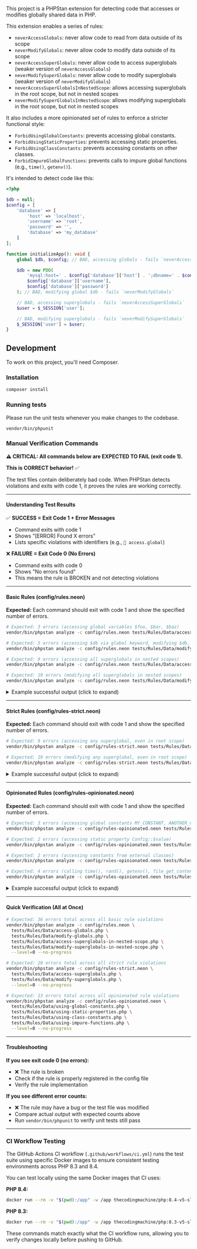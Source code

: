 This project is a PHPStan extension for detecting code that accesses or modifies globally shared data in PHP.

This extension enables a series of rules:

- `neverAccessGlobals`: never allow code to read from data outside of its scope
- `neverModifyGlobals`: never allow code to modify data outside of its scope
- `neverAccessSuperGlobals`: never allow code to access superglobals (weaker version of `neverAccessGlobals`)
- `neverModifySuperGlobals`: never allow code to modify superglobals (weaker version of `neverModifyGlobals`)
- `neverAccessSuperGlobalsInNestedScope`: allows accessing superglobals in the root scope, but not in nested scopes
- `neverModifySuperGlobalsInNestedScope`: allows modifying superglobals in the root scope, but not in nested scopes

It also includes a more opinionated set of rules to enforce a stricter functional style:

- `ForbidUsingGlobalConstants`: prevents accessing global constants.
- `ForbidUsingStaticProperties`: prevents accessing static properties.
- `ForbidUsingClassConstants`: prevents accessing constants on other classes.
- `ForbidImpureGlobalFunctions`: prevents calls to impure global functions (e.g., `time()`, `getenv()`).

It's intended to detect code like this:

```php
<?php

$db = null;
$config = [
    'database' => [
        'host' => 'localhost',
        'username' => 'root',
        'password' => '',
        'database' => 'my_database'
    ]
];

function initializeApp(): void {
    global $db, $config; // BAD, accessing globals - fails `neverAccessGlobals`

    $db = new PDO(
        'mysql:host=' . $config['database']['host'] . ';dbname=' . $config['database']['database'],
        $config['database']['username'],
        $config['database']['password']
    ); // BAD, modifying global $db - fails `neverModifyGlobals`

    // BAD, accessing superglobals - fails `neverAccessSuperGlobals`
    $user = $_SESSION['user'];

    // BAD, modifying superglobals - fails `neverModifySuperGlobals`
    $_SESSION['user'] = $user;
}
```

## Development

To work on this project, you'll need Composer.

### Installation

```bash
composer install
```

### Running tests

Please run the unit tests whenever you make changes to the codebase.

```bash
vendor/bin/phpunit
```

### Manual Verification Commands

**⚠️ CRITICAL: All commands below are EXPECTED TO FAIL (exit code 1).** 

**This is CORRECT behavior!** ✅

The test files contain deliberately bad code. When PHPStan detects violations and exits with code 1, it proves the rules are working correctly.

---

#### Understanding Test Results

✅ **SUCCESS = Exit Code 1 + Error Messages**
- Command exits with code 1
- Shows "[ERROR] Found X errors"
- Lists specific violations with identifiers (e.g., `🪪 access.global`)

❌ **FAILURE = Exit Code 0 (No Errors)**
- Command exits with code 0
- Shows "No errors found"
- This means the rule is BROKEN and not detecting violations

---

#### Basic Rules (config/rules.neon)

**Expected:** Each command should exit with code 1 and show the specified number of errors.

```bash
# Expected: 3 errors (accessing global variables $foo, $bar, $baz)
vendor/bin/phpstan analyze -c config/rules.neon tests/Rules/Data/access-globals.php --level=0 --no-progress

# Expected: 5 errors (accessing $db via global keyword, modifying $db, modifying via $GLOBALS)
vendor/bin/phpstan analyze -c config/rules.neon tests/Rules/Data/modify-globals.php --level=0 --no-progress

# Expected: 9 errors (accessing all superglobals in nested scopes)
vendor/bin/phpstan analyze -c config/rules.neon tests/Rules/Data/access-superglobals-in-nested-scope.php --level=0 --no-progress

# Expected: 19 errors (modifying all superglobals in nested scopes)
vendor/bin/phpstan analyze -c config/rules.neon tests/Rules/Data/modify-superglobals-in-nested-scope.php --level=0 --no-progress
```

<details>
<summary>Example successful output (click to expand)</summary>

```
------ ------------------------------------------------------------------
  Line   access-globals.php                                          
 ------ ------------------------------------------------------------------
  5      Code is accessing global variable $foo. Use dependency injection
         instead.                                                    
         🪪  access.global                                           
  10     Code is accessing global variable $bar. Use dependency injection
         instead.                                                    
         🪪  access.global                                           
  10     Code is accessing global variable $baz. Use dependency injection
         instead.                                                    
         🪪  access.global                                           
 ------ ------------------------------------------------------------------

 [ERROR] Found 3 errors
```
</details>

---

#### Strict Rules (config/rules-strict.neon)

**Expected:** Each command should exit with code 1 and show the specified number of errors.

```bash
# Expected: 9 errors (accessing any superglobal, even in root scope)
vendor/bin/phpstan analyze -c config/rules-strict.neon tests/Rules/Data/access-superglobals.php --level=0 --no-progress

# Expected: 19 errors (modifying any superglobal, even in root scope)
vendor/bin/phpstan analyze -c config/rules-strict.neon tests/Rules/Data/modify-superglobals.php --level=0 --no-progress
```

<details>
<summary>Example successful output (click to expand)</summary>

```
------ -----------------------------------------------------------------------
  Line   access-superglobals.php                                     
 ------ -----------------------------------------------------------------------
  5      Code is accessing superglobal variable $_GET. Use a wrapper service
         instead.                                                    
         🪪  access.superglobal                                      
  6      Code is accessing superglobal variable $_POST. Use a wrapper service
         instead.                                                    
         🪪  access.superglobal                                      
 ------ -----------------------------------------------------------------------

 [ERROR] Found 9 errors
```
</details>

---

#### Opinionated Rules (config/rules-opinionated.neon)

**Expected:** Each command should exit with code 1 and show the specified number of errors.

```bash
# Expected: 3 errors (accessing global constants MY_CONSTANT, ANOTHER_CONSTANT)
vendor/bin/phpstan analyze -c config/rules-opinionated.neon tests/Rules/Data/using-global-constants.php --level=0 --no-progress

# Expected: 2 errors (accessing static property Config::$value)
vendor/bin/phpstan analyze -c config/rules-opinionated.neon tests/Rules/Data/using-static-properties.php --level=0 --no-progress

# Expected: 2 errors (accessing constants from external classes)
vendor/bin/phpstan analyze -c config/rules-opinionated.neon tests/Rules/Data/using-class-constants.php --level=0 --no-progress

# Expected: 4 errors (calling time(), rand(), getenv(), file_get_contents())
vendor/bin/phpstan analyze -c config/rules-opinionated.neon tests/Rules/Data/using-impure-functions.php --level=0 --no-progress
```

<details>
<summary>Example successful output (click to expand)</summary>

```
------ -----------------------------------------------------------------------
  Line   using-impure-functions.php                                  
 ------ -----------------------------------------------------------------------
  12     Code is calling the impure function "time()". This creates a hidden
         dependency on external state; pass the result as an argument instead.
         🪪  function.impure                                         
  13     Code is calling the impure function "rand()". This creates a hidden
         dependency on external state; pass the result as an argument instead.
         🪪  function.impure                                         
 ------ -----------------------------------------------------------------------

 [ERROR] Found 4 errors
```
</details>

---

#### Quick Verification (All at Once)

```bash
# Expected: 36 errors total across all basic rule violations
vendor/bin/phpstan analyze -c config/rules.neon \
  tests/Rules/Data/access-globals.php \
  tests/Rules/Data/modify-globals.php \
  tests/Rules/Data/access-superglobals-in-nested-scope.php \
  tests/Rules/Data/modify-superglobals-in-nested-scope.php \
  --level=0 --no-progress

# Expected: 28 errors total across all strict rule violations
vendor/bin/phpstan analyze -c config/rules-strict.neon \
  tests/Rules/Data/access-superglobals.php \
  tests/Rules/Data/modify-superglobals.php \
  --level=0 --no-progress

# Expected: 13 errors total across all opinionated rule violations
vendor/bin/phpstan analyze -c config/rules-opinionated.neon \
  tests/Rules/Data/using-global-constants.php \
  tests/Rules/Data/using-static-properties.php \
  tests/Rules/Data/using-class-constants.php \
  tests/Rules/Data/using-impure-functions.php \
  --level=0 --no-progress
```

---

#### Troubleshooting

**If you see exit code 0 (no errors):**
- ❌ The rule is broken
- Check if the rule is properly registered in the config file
- Verify the rule implementation

**If you see different error counts:**
- ❌ The rule may have a bug or the test file was modified
- Compare actual output with expected counts above
- Run `vendor/bin/phpunit` to verify unit tests still pass

---

### CI Workflow Testing

The GitHub Actions CI workflow (`.github/workflows/ci.yml`) runs the test suite using specific Docker images to ensure consistent testing environments across PHP 8.3 and 8.4.

You can test locally using the same Docker images that CI uses:

**PHP 8.4:**
```bash
docker run --rm -v "$(pwd):/app" -w /app thecodingmachine/php:8.4-v5-slim-cli bash -c "composer install --prefer-dist --no-progress --no-interaction && vendor/bin/phpunit"
```

**PHP 8.3:**
```bash
docker run --rm -v "$(pwd):/app" -w /app thecodingmachine/php:8.3-v5-slim-cli bash -c "composer install --prefer-dist --no-progress --no-interaction && vendor/bin/phpunit"
```

These commands match exactly what the CI workflow runs, allowing you to verify changes locally before pushing to GitHub.
